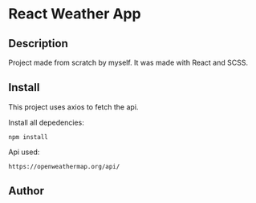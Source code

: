# React Weather App

## Description

Project made from scratch by myself. It was made with React and SCSS.

## Install

This project uses axios to fetch the api.

Install all depedencies:

```
npm install
```

Api used:

```
https://openweathermap.org/api/
```

## Author
